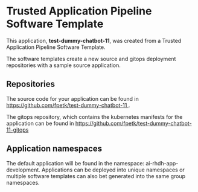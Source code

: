 # Trusted Application Pipeline Software Template

This application, **test-dummy-chatbot-11**, was created from a Trusted Application Pipeline Software Template.

The software templates create a new source and gitops deployment repositories with a sample source application. 

## Repositories

The source code for your application can be found in [https://github.com/fpetk/test-dummy-chatbot-11 ](https://github.com/fpetk/test-dummy-chatbot-11 ).
 
The gitops repository, which contains the kubernetes manifests for the application can be found in 
[https://github.com/fpetk/test-dummy-chatbot-11-gitops ](https://github.com/fpetk/test-dummy-chatbot-11-gitops ) 

## Application namespaces 

The default application will be found in the namespace: ai-rhdh-app-development. Applications can be deployed into unique namespaces or multiple software templates can also bet generated into the same group namespaces.  